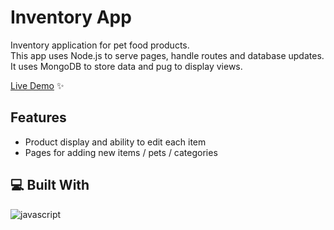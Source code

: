 # Inventory App
Inventory application for pet food products. <br>
This app uses Node.js to serve pages, handle routes and database updates. <br>
It uses MongoDB to store data and pug to display views. <br>

[Live Demo](https://lunar-romantic-alto.glitch.me/) ✨

## Features
- Product display and ability to edit each item
- Pages for adding new items / pets / categories

## 💻 Built With
![javascript](https://skillicons.dev/icons?i=nodejs,pug,express,mongodb,js,css&perline=10)